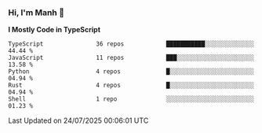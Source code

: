 ### Hi, I'm Manh 👋

<!--START_SECTION:waka-->
**I Mostly Code in TypeScript** 

```text
TypeScript               36 repos            ███████████░░░░░░░░░░░░░░   44.44 % 
JavaScript               11 repos            ███░░░░░░░░░░░░░░░░░░░░░░   13.58 % 
Python                   4 repos             █░░░░░░░░░░░░░░░░░░░░░░░░   04.94 % 
Rust                     4 repos             █░░░░░░░░░░░░░░░░░░░░░░░░   04.94 % 
Shell                    1 repo              ░░░░░░░░░░░░░░░░░░░░░░░░░   01.23 % 
```




 Last Updated on 24/07/2025 00:06:01 UTC
<!--END_SECTION:waka-->
